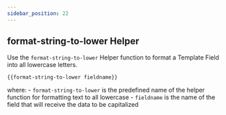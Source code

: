 ```yaml
---
sidebar_position: 22
---
```


## format-string-to-lower Helper
Use the `format-string-to-lower` Helper function to format a Template Field into all lowercase letters.

```
{{format-string-to-lower fieldname}}
```

where:
	- `format-string-to-lower` is the predefined name of the helper function for formatting text to all lowercase
	- `fieldname` is the name of the field that will receive the data to be capitalized

